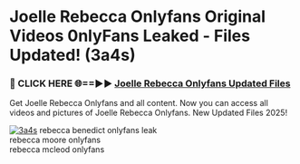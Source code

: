 # Joelle Rebecca Onlyfans Original Videos 0nlyFans Leaked - Files Updated! (3a4s)

<h3>🔴 CLICK HERE 🌐==►► <a href="https://tinyurl.com/x26r9saj" rel="nofollow">Joelle Rebecca Onlyfans Updated Files</a></h3>

Get Joelle Rebecca Onlyfans and all content. Now you can access all videos and pictures of Joelle Rebecca Onlyfans. New Updated Files 2025!

[![3a4s](https://i.imgur.com/LkgZPqh.gif)](https://tinyurl.com/x26r9saj)
rebecca benedict onlyfans leak<br>
rebecca moore onlyfans<br>
rebecca mcleod onlyfans